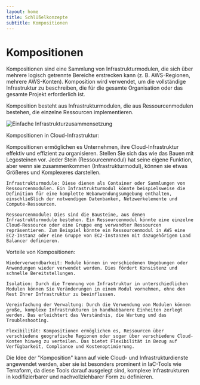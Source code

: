 ```yaml
---
layout: home
title: Schlüßelkonzepte
subtitle: Kompositionen
---
```


# Kompositionen

Kompositionen sind eine Sammlung von Infrastrukturmodulen, die sich über mehrere logisch getrennte Bereiche erstrecken kann \(z. B. AWS-Regionen, mehrere AWS-Konten\). Komposition wird verwendet, um die vollständige Infrastruktur zu beschreiben, die für die gesamte Organisation oder das gesamte Projekt erforderlich ist.

Komposition besteht aus Infrastrukturmodulen, die aus Ressourcenmodulen bestehen, die einzelne Ressourcen implementieren.

![Einfache Infrastrukturzusammensetzung](/img/komposition.png "Übersicht Konzept")

Kompositionen in Cloud-Infrastruktur:

Kompositionen ermöglichen es Unternehmen, ihre Cloud-Infrastruktur effektiv und effizient zu organisieren. Stellen Sie sich das wie das Bauen mit Legosteinen vor. Jeder Stein (Ressourcenmodul) hat seine eigene Funktion, aber wenn sie zusammenkommen (Infrastrukturmodul), können sie etwas Größeres und Komplexeres darstellen.

    Infrastrukturmodule: Diese dienen als Container oder Sammlungen von Ressourcenmodulen. Ein Infrastrukturmodul könnte beispielsweise die Definition für eine komplette Webanwendungsumgebung enthalten, einschließlich der notwendigen Datenbanken, Netzwerkelemente und Compute-Ressourcen.

    Ressourcenmodule: Dies sind die Bausteine, aus denen Infrastrukturmodule bestehen. Ein Ressourcenmodul könnte eine einzelne Cloud-Ressource oder eine Gruppe eng verwandter Ressourcen repräsentieren. Zum Beispiel könnte ein Ressourcenmodul in AWS eine EC2-Instanz oder eine Gruppe von EC2-Instanzen mit dazugehörigem Load Balancer definieren.

Vorteile von Kompositionen:

    Wiederverwendbarkeit: Module können in verschiedenen Umgebungen oder Anwendungen wieder verwendet werden. Dies fördert Konsistenz und schnelle Bereitstellungen.

    Isolation: Durch die Trennung von Infrastruktur in unterschiedlichen Modulen können Sie Veränderungen in einem Modul vornehmen, ohne den Rest Ihrer Infrastruktur zu beeinflussen.

    Vereinfachung der Verwaltung: Durch die Verwendung von Modulen können große, komplexe Infrastrukturen in handhabbarere Einheiten zerlegt werden. Das erleichtert das Verständnis, die Wartung und das Troubleshooting.

    Flexibilität: Kompositionen ermöglichen es, Ressourcen über verschiedene geografische Regionen oder sogar über verschiedene Cloud-Konten hinweg zu verteilen. Das bietet Flexibilität in Bezug auf Verfügbarkeit, Compliance und Kostenoptimierung.

Die Idee der "Komposition" kann auf viele Cloud- und Infrastrukturdienste angewendet werden, aber sie ist besonders prominent in IaC-Tools wie Terraform, da diese Tools darauf ausgelegt sind, komplexe Infrastrukturen in kodifizierbarer und nachvollziehbarer Form zu definieren.